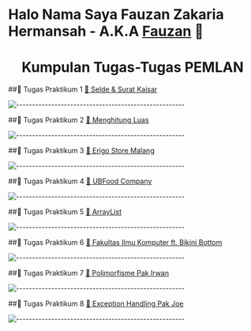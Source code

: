 # Halo Nama Saya Fauzan Zakaria Hermansah - A.K.A [Fauzan](https://www.instagram.com/fauzan.hermansah) 👋

<h1 align="center">Kumpulan Tugas-Tugas PEMLAN</h1>

##📁 Tugas Praktikum 1
[📝 Selde & Surat Kaisar](https://github.com/fauzanzakaria/UAP-KINERJA/tree/main/Tugas1)

![-----------------------------------------------------](https://raw.githubusercontent.com/andreasbm/readme/master/assets/lines/aqua.png)

##📁 Tugas Praktikum 2
[📝 Menghitung Luas](https://github.com/fauzanzakaria/UAP-KINERJA/tree/main/Tugas2)

![-----------------------------------------------------](https://raw.githubusercontent.com/andreasbm/readme/master/assets/lines/aqua.png)

##📁 Tugas Praktikum 3
[📝 Erigo Store Malang](https://github.com/fauzanzakaria/UAP-KINERJA/tree/main/Tugas3)

![-----------------------------------------------------](https://raw.githubusercontent.com/andreasbm/readme/master/assets/lines/aqua.png)

##📁 Tugas Praktikum 4
[📝 UBFood Company](https://github.com/fauzanzakaria/UAP-KINERJA/tree/main/Tugas4)

![-----------------------------------------------------](https://raw.githubusercontent.com/andreasbm/readme/master/assets/lines/aqua.png)

##📁 Tugas Praktikum 5
[📝 ArrayList](https://github.com/fauzanzakaria/UAP-KINERJA/tree/main/Tugas5)

![-----------------------------------------------------](https://raw.githubusercontent.com/andreasbm/readme/master/assets/lines/aqua.png)

##📁 Tugas Praktikum 6
[📝 Fakultas Ilmu Komputer ft. Bikini Bottom](https://github.com/fauzanzakaria/UAP-KINERJA/tree/main/Tugas6)

![-----------------------------------------------------](https://raw.githubusercontent.com/andreasbm/readme/master/assets/lines/aqua.png)

##📁 Tugas Praktikum 7
[📝 Polimorfisme Pak Irwan](https://github.com/fauzanzakaria/UAP-KINERJA/tree/main/Tugas7)

![-----------------------------------------------------](https://raw.githubusercontent.com/andreasbm/readme/master/assets/lines/aqua.png)

##📁 Tugas Praktikum 8
[📝 Exception Handling Pak Joe](https://github.com/fauzanzakaria/UAP-KINERJA/tree/main/Tugas8)

![-----------------------------------------------------](https://raw.githubusercontent.com/andreasbm/readme/master/assets/lines/aqua.png)
